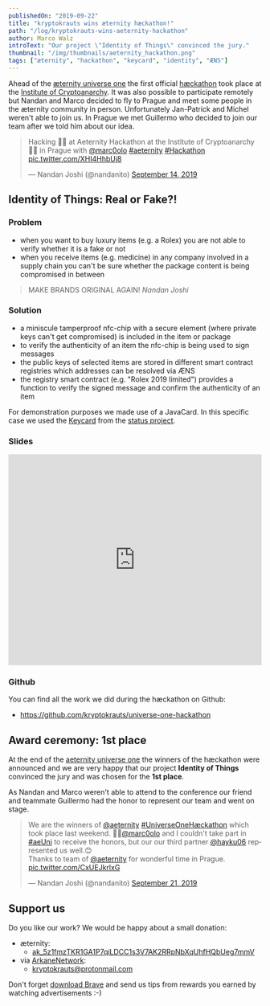 ```yaml
---
publishedOn: "2019-09-22"
title: "kryptokrauts wins æternity hæckathon!"
path: "/log/kryptokrauts-wins-aeternity-hackathon"
author: Marco Walz
introText: "Our project \"Identity of Things\" convinced the jury."
thumbnail: "/img/thumbnails/aeternity_hackathon.png"
tags: ["æternity", "hackathon", "keycard", "identity", "ÆNS"]
---
```

Ahead of the [æternity universe one](https://aeternityuniverse.com/) the first official [hæckathon](https://aeternityuniverse.com/haeckathon) took place at the [Institute of Cryptoanarchy](https://www.paralelnipolis.cz/koncepty/cryptoanarchy-institute/). It was also possible to participate remotely but Nandan and Marco decided to fly to Prague and meet some people in the æternity community in person. Unfortunately Jan-Patrick and Michel weren't able to join us. In Prague we met Guillermo who decided to join our team after we told him about our idea.

<blockquote class="twitter-tweet"><p lang="en" dir="ltr">Hacking 👨‍💻 at Aeternity Hackathon at the Institute of Cryptoanarchy 🦸‍♂️ in Prague with <a href="https://twitter.com/marc0olo?ref_src=twsrc%5Etfw">@marc0olo</a> <a href="https://twitter.com/hashtag/aeternity?src=hash&amp;ref_src=twsrc%5Etfw">#aeternity</a> <a href="https://twitter.com/hashtag/Hackathon?src=hash&amp;ref_src=twsrc%5Etfw">#Hackathon</a> <a href="https://t.co/XHI4HhbUj8">pic.twitter.com/XHI4HhbUj8</a></p>&mdash; Nandan Joshi (@nandanito) <a href="https://twitter.com/nandanito/status/1172867845102952449?ref_src=twsrc%5Etfw">September 14, 2019</a></blockquote>

## Identity of Things: Real or Fake?!

### Problem
- when you want to buy luxury items (e.g. a Rolex) you are not able to verify whether it is a fake or not
- when you receive items (e.g. medicine) in any company involved in a supply chain you can't be sure whether the package content is being compromised in between

> MAKE BRANDS ORIGINAL AGAIN!
> <cite>Nandan Joshi</cite>

### Solution
- a miniscule tamperproof nfc-chip with a secure element (where private keys can't get compromised) is included in the item or package
- to verify the authenticity of an item the nfc-chip is being used to sign messages
- the public keys of selected items are stored in different smart contract registries which addresses can be resolved via ÆNS
- the registry smart contract (e.g. "Rolex 2019 limited") provides a function to verify the signed message and confirm the authenticity of an item

For demonstration purposes we made use of a JavaCard. In this specific case we used the [Keycard](https://keycard.status.im/) from the [status project](https://status.im/).

### Slides
<iframe src="https://docs.google.com/gview?url=https://github.com/kryptokrauts/universe-one-hackathon/raw/master/IdentityOfThings.pdf&embedded=true" style="width:100%;height:420px;" frameborder="0"></iframe>

### Github
You can find all the work we did during the hæckathon on Github:
- https://github.com/kryptokrauts/universe-one-hackathon

## Award ceremony: 1st place
At the end of the [aeternity universe one](https://aeternityuniverse.com/) the winners of the hæckathon were announced and we are very happy that our project **Identity of Things** convinced the jury and was chosen for the **1st place**.

As Nandan and Marco weren't able to attend to the conference our friend and teammate Guillermo had the honor to represent our team and went on stage.
<blockquote class="twitter-tweet"><p lang="en" dir="ltr">We are the winners of <a href="https://twitter.com/aeternity?ref_src=twsrc%5Etfw">@aeternity</a> <a href="https://twitter.com/hashtag/UniverseOneH%C3%A6ckathon?src=hash&amp;ref_src=twsrc%5Etfw">#UniverseOneHæckathon</a> which took place last weekend. 🤗🎉<a href="https://twitter.com/marc0olo?ref_src=twsrc%5Etfw">@marc0olo</a> and I couldn&#39;t take part in <a href="https://twitter.com/hashtag/aeUni?src=hash&amp;ref_src=twsrc%5Etfw">#aeUni</a> to receive the honors, but our our third partner <a href="https://twitter.com/hayku06?ref_src=twsrc%5Etfw">@hayku06</a> represented us well.😊<br>Thanks to team of <a href="https://twitter.com/aeternity?ref_src=twsrc%5Etfw">@aeternity</a> for wonderful time in Prague. <a href="https://t.co/CxUEJkrlxG">pic.twitter.com/CxUEJkrlxG</a></p>&mdash; Nandan Joshi (@nandanito) <a href="https://twitter.com/nandanito/status/1175484469224116224?ref_src=twsrc%5Etfw">September 21, 2019</a></blockquote>

## Support us
Do you like our work? We would be happy about a small donation:
- æternity:
  - [ak_5z1fmzTKR1GA1P7qiLDCC1s3V7AK2RRpNbXqUhfHQbUeg7mmV](https://explorer.aepps.com/#/account/ak_5z1fmzTKR1GA1P7qiLDCC1s3V7AK2RRpNbXqUhfHQbUeg7mmV)
- via [ArkaneNetwork](https://arkane.network/):
  - kryptokrauts@protonmail.com

Don't forget [download Brave](https://brave.com/kry019) and send us tips from rewards you earned by watching advertisements :-)